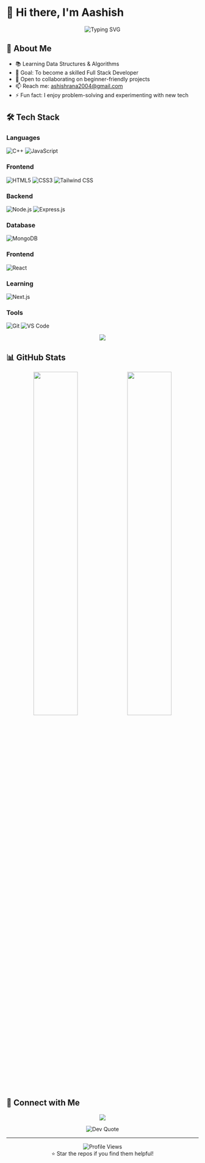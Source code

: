 # 👋 Hi there, I'm Aashish

<div align="center">
  <div align="center"> <img src="https://readme-typing-svg.herokuapp.com?font=Fira+Code&pause=1000&color=2E9EF7&center=true&vCenter=true&width=435&lines=Upskilling+in+DSA+%26+Web+Development;Exploring+Next.js;Building+Step+by+Step" alt="Typing SVG" /> </div>
</div>

## 🚀 About Me
- 📚 Learning Data Structures & Algorithms
- 🔭 Goal: To become a skilled Full Stack Developer
- 👯 Open to collaborating on beginner-friendly projects
- 📫 Reach me: ashishrana2004@gmail.com
- ⚡ Fun fact: I enjoy problem-solving and experimenting with new tech

## 🛠️ Tech Stack

### Languages
![C++](https://img.shields.io/badge/C++-00599C?style=for-the-badge&logo=c%2B%2B&logoColor=white)
![JavaScript](https://img.shields.io/badge/JavaScript-F7DF1E?style=for-the-badge&logo=javascript&logoColor=black)

### Frontend
![HTML5](https://img.shields.io/badge/HTML5-E34F26?style=for-the-badge&logo=html5&logoColor=white)
![CSS3](https://img.shields.io/badge/CSS3-1572B6?style=for-the-badge&logo=css3&logoColor=white)
![Tailwind CSS](https://img.shields.io/badge/Tailwind_CSS-38B2AC?style=for-the-badge&logo=tailwind-css&logoColor=white)

### Backend
![Node.js](https://img.shields.io/badge/Node.js-339933?style=for-the-badge&logo=nodedotjs&logoColor=white)
![Express.js](https://img.shields.io/badge/Express.js-404D59?style=for-the-badge&logo=express&logoColor=white)

### Database
![MongoDB](https://img.shields.io/badge/MongoDB-4DB33D?style=for-the-badge&logo=mongodb&logoColor=white)

### Frontend
![React](https://img.shields.io/badge/React-20232A?style=for-the-badge&logo=react&logoColor=61DAFB)

### Learning
![Next.js](https://img.shields.io/badge/Next.js-000000?style=for-the-badge&logo=next.js&logoColor=white)

### Tools
![Git](https://img.shields.io/badge/Git-F05032?style=for-the-badge&logo=git&logoColor=white)
![VS Code](https://img.shields.io/badge/VS_Code-007ACC?style=for-the-badge&logo=visual-studio-code&logoColor=white)

<p align="center">
  <img src="https://skillicons.dev/icons?i=js,ts,react,nodejs,express,mongodb,cpp,git,vscode&theme=dark" />
</p>

## 📊 GitHub Stats

<div align="center">
  <img src="https://github-readme-stats.vercel.app/api?username=ashishxdev&show_icons=true&hide_border=true&theme=react&count_private=true" width="48%" />
  <img src="https://github-readme-stats.vercel.app/api/top-langs/?username=ashishxdev&layout=compact&hide_border=true&theme=react" width="48%" />
</div>

## 🤝 Connect with Me

<p align="center">
  <a href="https://linkedin.com/in/ashishranatech" target="_blank">
    <img src="https://img.shields.io/badge/-LinkedIn-0A66C2?style=for-the-badge&logo=linkedin&logoColor=white" />
  </a>
</p>

<div align="center">
  <img src="https://quotes-github-readme.vercel.app/api?type=horizontal&theme=radical" alt="Dev Quote" />
</div>

---

<div align="center">
  <img src="https://komarev.com/ghpvc/?username=ashishxdev&label=Profile%20views&color=0e75b6&style=flat" alt="Profile Views" />
</div>

<div align="center">
  ⭐ Star the repos if you find them helpful!
</div>
